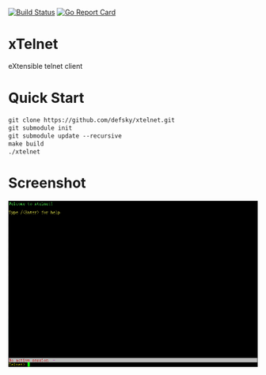 [![Build Status](https://www.travis-ci.org/defsky/xtelnet.svg?branch=master)](https://www.travis-ci.org/defsky/xtelnet)
[![Go Report Card](https://goreportcard.com/badge/github.com/defsky/xtelnet)](https://goreportcard.com/report/github.com/defsky/xtelnet)

# xTelnet
eXtensible telnet client

# Quick Start
```
git clone https://github.com/defsky/xtelnet.git
git submodule init
git submodule update --recursive
make build
./xtelnet
```

# Screenshot
![Screenshot](screenshot_first_screen.png)
